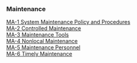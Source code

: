 ### Maintenance

[MA-1 System Maintenance Policy and Procedures]()<br>
[MA-2 Controlled Maintenance]()<br>
[MA-3 Maintenance Tools]()<br>
[MA-4 Nonlocal Maintenance]()<br>
[MA-5 Maintenance Personnel]()<br>
[MA-6 Timely Maintenance]()<br>